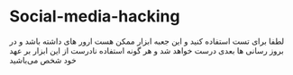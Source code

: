 # Social-media-hacking
 لطفا برای تست استفاده کنید و این جعبه ابزار ممکن هست ارور های داشته باشد و در بروز رسانی ها بعدی درست خواهد شد  و هر گونه استفاده نادرست از این ابزار بر عهد خود شخص می‌باشید  
